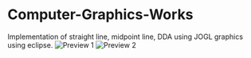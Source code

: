 # Computer-Graphics-Works
Implementation of straight line, midpoint line, DDA using JOGL graphics using eclipse.
![Preview 1](https://user-images.githubusercontent.com/79396291/122687628-4b1b9600-d239-11eb-8b38-ffc400f144ea.jpg)
![Preview 2](https://user-images.githubusercontent.com/79396291/122687630-4e168680-d239-11eb-9bf4-00b3f910b4b6.jpg)
